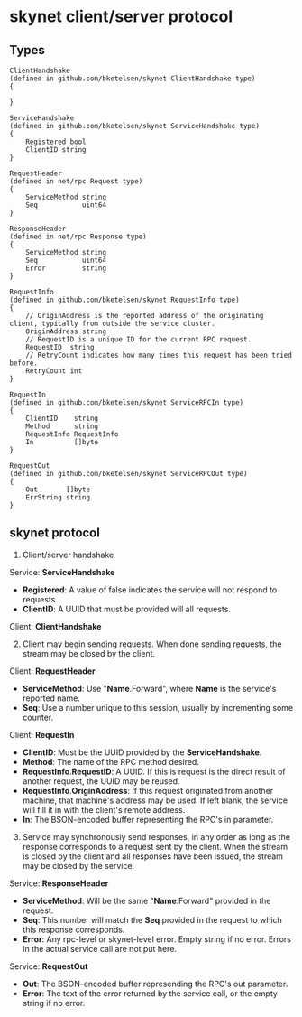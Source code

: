 # skynet client/server protocol

## Types

    ClientHandshake
    (defined in github.com/bketelsen/skynet ClientHandshake type)
    {
        
    }

    ServiceHandshake
    (defined in github.com/bketelsen/skynet ServiceHandshake type)
    {
        Registered bool
        ClientID string
    }

    RequestHeader
    (defined in net/rpc Request type)
    {
        ServiceMethod string
        Seq           uint64
    }

    ResponseHeader
    (defined in net/rpc Response type)
    {
        ServiceMethod string
        Seq           uint64
        Error         string
    }

    RequestInfo
    (defined in github.com/bketelsen/skynet RequestInfo type)
    {
        // OriginAddress is the reported address of the originating client, typically from outside the service cluster.
        OriginAddress string
        // RequestID is a unique ID for the current RPC request.
        RequestID  string
        // RetryCount indicates how many times this request has been tried before.
        RetryCount int
    }

    RequestIn
    (defined in github.com/bketelsen/skynet ServiceRPCIn type)
    {
        ClientID    string
        Method      string
        RequestInfo RequestInfo
        In          []byte
    }

    RequestOut
    (defined in github.com/bketelsen/skynet ServiceRPCOut type)
    {
        Out       []byte
        ErrString string
    }

## skynet protocol

1) Client/server handshake

Service: **ServiceHandshake**
* **Registered**: A value of false indicates the service will not respond to requests.
* **ClientID**: A UUID that must be provided will all requests.

Client: **ClientHandshake**

2) Client may begin sending requests. When done sending requests, the stream may be closed by the client.

Client: **RequestHeader**
* **ServiceMethod**: Use "**Name**.Forward", where **Name** is the service's reported name.
* **Seq**: Use a number unique to this session, usually by incrementing some counter.

Client: **RequestIn**
* **ClientID**: Must be the UUID provided by the **ServiceHandshake**.
* **Method**: The name of the RPC method desired.
* **RequestInfo**.**RequestID**: A UUID. If this is request is the direct result of another request, the UUID may be reused.
* **RequestInfo**.**OriginAddress**: If this request originated from another machine, that machine's address may be used. If left blank, the service will fill it in with the client's remote address.
* **In**: The BSON-encoded buffer representing the RPC's in parameter.

3) Service may synchronously send responses, in any order as long as the response corresponds to a request sent by the client. When the stream is closed by the client and all responses have been issued, the stream may be closed by the service.

Service: **ResponseHeader**
* **ServiceMethod**: Will be the same "**Name**.Forward" provided in the request.
* **Seq**: This number will match the **Seq** provided in the request to which this response corresponds.
* **Error**: Any rpc-level or skynet-level error. Empty string if no error. Errors in the actual service call are not put here.

Service: **RequestOut**
* **Out**: The BSON-encoded buffer represending the RPC's out parameter.
* **Error**: The text of the error returned by the service call, or the empty string if no error.
